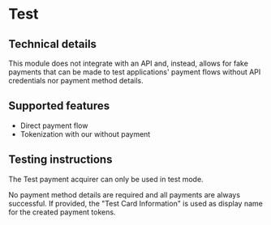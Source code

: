 # Test

## Technical details

This module does not integrate with an API and, instead, allows for fake payments that can be made
to test applications' payment flows without API credentials nor payment method details.

## Supported features

- Direct payment flow
- Tokenization with our without payment

## Testing instructions

The Test payment acquirer can only be used in test mode.

No payment method details are required and all payments are always successful. If provided, the
"Test Card Information" is used as display name for the created payment tokens.
